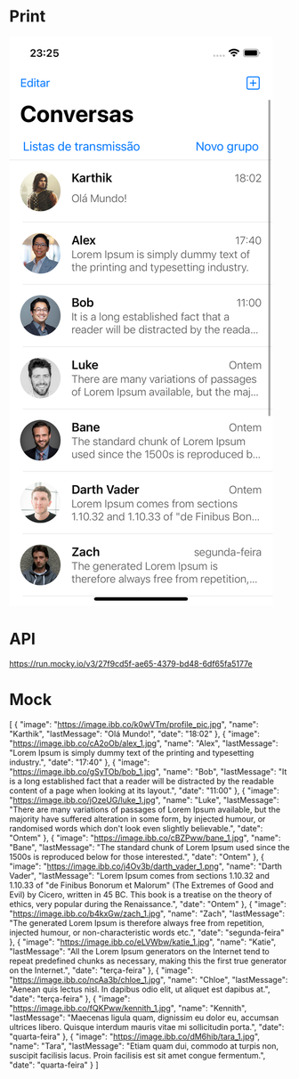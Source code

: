 # Print

![Screenshot](screen.png)

# API
https://run.mocky.io/v3/27f9cd5f-ae65-4379-bd48-6df65fa5177e

#  Mock

[
    {
        "image": "https://image.ibb.co/k0wVTm/profile_pic.jpg",
        "name": "Karthik",
        "lastMessage": "Olá Mundo!",
        "date": "18:02"
    },
    {
        "image": "https://image.ibb.co/cA2oOb/alex_1.jpg",
        "name": "Alex",
        "lastMessage": "Lorem Ipsum is simply dummy text of the printing and typesetting industry.",
        "date": "17:40"
    },
    {
        "image": "https://image.ibb.co/gSyTOb/bob_1.jpg",
        "name": "Bob",
        "lastMessage": "It is a long established fact that a reader will be distracted by the readable content of a page when looking at its layout.",
        "date": "11:00"
    },
    {
        "image": "https://image.ibb.co/jOzeUG/luke_1.jpg",
        "name": "Luke",
        "lastMessage": "There are many variations of passages of Lorem Ipsum available, but the majority have suffered alteration in some form, by injected humour, or randomised words which don't look even slightly believable.",
        "date": "Ontem"
    },
    {
        "image": "https://image.ibb.co/cBZPww/bane_1.jpg",
        "name": "Bane",
        "lastMessage": "The standard chunk of Lorem Ipsum used since the 1500s is reproduced below for those interested.",
        "date": "Ontem"
    },
    {
        "image": "https://image.ibb.co/j4Ov3b/darth_vader_1.png",
        "name": "Darth Vader",
        "lastMessage": "Lorem Ipsum comes from sections 1.10.32 and 1.10.33 of \"de Finibus Bonorum et Malorum\" (The Extremes of Good and Evil) by Cicero, written in 45 BC. This book is a treatise on the theory of ethics, very popular during the Renaissance.",
        "date": "Ontem"
    },
    {
        "image": "https://image.ibb.co/b4kxGw/zach_1.jpg",
        "name": "Zach",
        "lastMessage": "The generated Lorem Ipsum is therefore always free from repetition, injected humour, or non-characteristic words etc.",
        "date": "segunda-feira"
    },
    {
        "image": "https://image.ibb.co/eLVWbw/katie_1.jpg",
        "name": "Katie",
        "lastMessage": "All the Lorem Ipsum generators on the Internet tend to repeat predefined chunks as necessary, making this the first true generator on the Internet.",
        "date": "terça-feira"
    },
    {
        "image": "https://image.ibb.co/ncAa3b/chloe_1.jpg",
        "name": "Chloe",
        "lastMessage": "Aenean quis lectus nisl. In dapibus odio elit, ut aliquet est dapibus at.",
        "date": "terça-feira"
    },
    {
        "image": "https://image.ibb.co/fQKPww/kennith_1.jpg",
        "name": "Kennith",
        "lastMessage": "Maecenas ligula quam, dignissim eu dolor eu, accumsan ultrices libero. Quisque interdum mauris vitae mi sollicitudin porta.",
        "date": "quarta-feira"
    },
    {
        "image": "https://image.ibb.co/dM6hib/tara_1.jpg",
        "name": "Tara",
        "lastMessage": "Etiam quam dui, commodo at turpis non, suscipit facilisis lacus. Proin facilisis est sit amet congue fermentum.",
        "date": "quarta-feira"
    }
]






